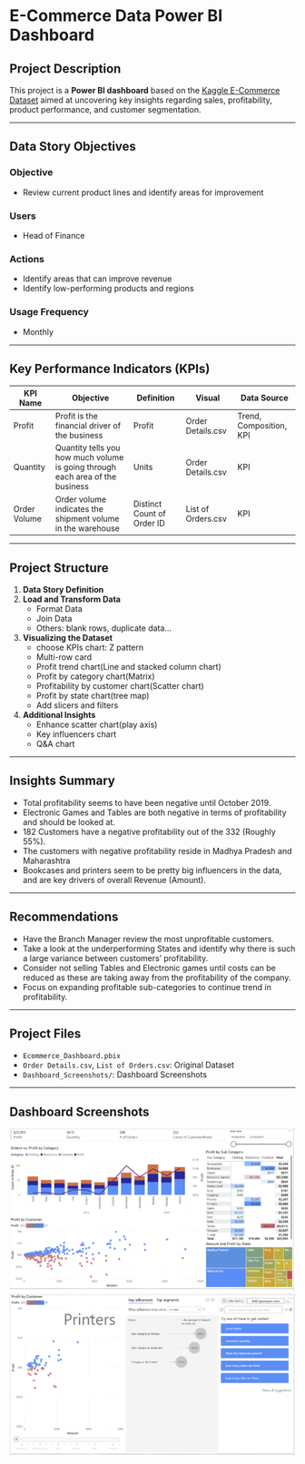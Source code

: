 
# E-Commerce Data Power BI Dashboard

## Project Description

This project is a **Power BI dashboard** based on the [Kaggle E-Commerce Dataset](https://www.kaggle.com/) aimed at uncovering key insights regarding sales, profitability, product performance, and customer segmentation.

---

## Data Story Objectives

### Objective

- Review current product lines and identify areas for improvement  

### Users

- Head of Finance

### Actions

- Identify areas that can improve revenue  
- Identify low-performing products and regions  

### Usage Frequency

- Monthly

---

## Key Performance Indicators (KPIs)

| KPI Name | Objective | Definition | Visual | Data Source|
|----------|------|----------|----------|-------------|
| Profit| Profit is the financial driver of the business | Profit | Order Details.csv | Trend, Composition, ΚΡΙ |
| Quantity| Quantity tells you how much volume is going through each area of the business | Units | Order Details.csv | KPI |
| Order Volume| Order volume indicates the shipment volume in the warehouse | Distinct Count of Order ID | List of Orders.csv | KPI |

---

## Project Structure

1. **Data Story Definition**
2. **Load and Transform Data**
   - Format Data
   - Join Data
   - Others: blank rows, duplicate data...
3. **Visualizing the Dataset**
   - choose KPIs chart: Z pattern
   - Multi-row card
   - Profit trend chart(Line and stacked column chart) 
   - Profit by category chart(Matrix)
   - Profitability by customer chart(Scatter chart)
   - Profit by state chart(tree map)
   - Add slicers and filters
4. **Additional Insights**
   - Enhance scatter chart(play axis)
   - Key influencers chart
   - Q&A chart

---

## Insights Summary
- Total profitability seems to have been negative until October 2019.
- Electronic Games and Tables are both negative in terms of profitability and should be looked at.
- 182 Customers have a negative profitability out of the 332 (Roughly 55%).
- The customers with negative profitability reside in Madhya Pradesh and Maharashtra
- Bookcases and printers seem to be pretty big influencers in the data, and are key drivers of overall Revenue (Amount).

---

## Recommendations 

- Have the Branch Manager review the most unprofitable customers.
- Take a look at the underperforming States and identify why there is such a large variance between customers’ profitability.
- Consider not selling Tables and Electronic games until costs can be reduced as these are taking away from the profitability of the company.
- Focus on expanding profitable sub-categories to continue trend in profitability.

---

## Project Files

- `Ecommerce_Dashboard.pbix`  
- `Order Details.csv`, `List of Orders.csv`: Original Dataset  
- `Dashboard_Screenshots/`: Dashboard Screenshots

---

## Dashboard Screenshots 

![Dashboard 1](Dashboard_Screenshots/dashboard1.png)  
![Dashboard 2](Dashboard_Screenshots/dashboard2.png)
